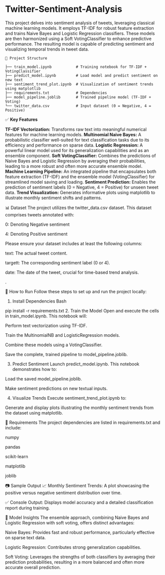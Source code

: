 # Twitter-Sentiment-Analysis

This project delves into sentiment analysis of tweets, leveraging classical machine learning models. It employs TF-IDF for robust feature extraction and trains Naive Bayes and Logistic Regression classifiers. These models are then harmonized using a Soft VotingClassifier to enhance predictive performance. The resulting model is capable of predicting sentiment and visualizing temporal trends in tweet data.
```
📁 Project Structure

├── train_model.ipynb           # Training notebook for TF-IDF + VotingClassifier 
├── predict_model.ipynb         # Load model and predict sentiment on new text
├── sentiment_trend_plot.ipynb  # Visualization of sentiment trends using matplotlib
├── requirements.txt            # Dependencies
├── model_pipeline.joblib       # Trained pipeline model (TF-IDF + Voting)
└── twitter_data.csv            # Input dataset (0 = Negative, 4 = Positive)

```
✅ **Key Features**

**TF-IDF Vectorization:** Transforms raw text into meaningful numerical features for machine learning models.
**Multinomial Naive Bayes:** A probabilistic classifier well-suited for text classification tasks due to its efficiency and performance on sparse data.
**Logistic Regression:** A powerful linear model used for its generalization capabilities and as an ensemble component.
**Soft VotingClassifier:** Combines the predictions of Naive Bayes and Logistic Regression by averaging their probabilities, leading to a more robust and often more accurate ensemble model.
**Machine Learning Pipeline:** An integrated pipeline that encapsulates both feature extraction (TF-IDF) and the ensemble model (VotingClassifier) for streamlined model saving and loading.
**Sentiment Prediction:** Enables the prediction of sentiment labels (0 = Negative, 4 = Positive) for unseen tweet data.
**Trend Visualization:** Generates informative plots using matplotlib to illustrate monthly sentiment shifts and patterns.

📊 Dataset
The project utilizes the twitter_data.csv dataset. This dataset comprises tweets annotated with:

0: Denoting Negative sentiment

4: Denoting Positive sentiment

Please ensure your dataset includes at least the following columns:

text: The actual tweet content.

targett: The corresponding sentiment label (0 or 4).

date: The date of the tweet, crucial for time-based trend analysis.

.

🚀 How to Run
Follow these steps to set up and run the project locally:

1. Install Dependencies
Bash

pip install -r requirements.txt
2. Train the Model
Open and execute the cells in train_model.ipynb. This notebook will:

Perform text vectorization using TF-IDF.

Train the MultinomialNB and LogisticRegression models.

Combine these models using a VotingClassifier.

Save the complete, trained pipeline to model_pipeline.joblib.

3. Predict Sentiment
Launch predict_model.ipynb. This notebook demonstrates how to:

Load the saved model_pipeline.joblib.

Make sentiment predictions on new textual inputs.

4. Visualize Trends
Execute sentiment_trend_plot.ipynb to:

Generate and display plots illustrating the monthly sentiment trends from the dataset using matplotlib.

📌 Requirements
The project dependencies are listed in requirements.txt and include:

numpy

pandas

scikit-learn

matplotlib

joblib

📷 Sample Output
📈 Monthly Sentiment Trends: A plot showcasing the positive versus negative sentiment distribution over time.

✅ Console Output: Displays model accuracy and a detailed classification report during training.

🧠 Model Insights
The ensemble approach, combining Naive Bayes and Logistic Regression with soft voting, offers distinct advantages:

Naive Bayes: Provides fast and robust performance, particularly effective on sparse text data.

Logistic Regression: Contributes strong generalization capabilities.

Soft Voting: Leverages the strengths of both classifiers by averaging their prediction probabilities, resulting in a more balanced and often more accurate overall prediction.









